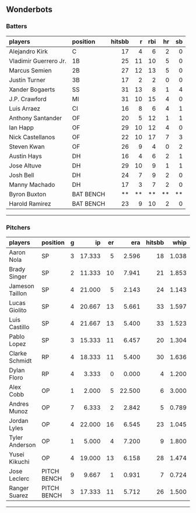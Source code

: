 ## Wonderbots

### Batters

 
|players               |position  | hitsbb|  r| rbi| hr| sb| 
|:---------------------|:---------|------:|--:|---:|--:|--:| 
|Alejandro Kirk        |C         |     17|  4|   6|  2|  0| 
|Vladimir Guerrero Jr. |1B        |     25| 11|  10|  5|  0| 
|Marcus Semien         |2B        |     27| 12|  13|  5|  0| 
|Justin Turner         |3B        |     17|  2|   2|  0|  0| 
|Xander Bogaerts       |SS        |     31| 13|   8|  1|  4| 
|J.P. Crawford         |MI        |     31| 10|  15|  4|  0| 
|Luis Arraez           |CI        |     16|  8|   6|  4|  1| 
|Anthony Santander     |OF        |     20|  5|  12|  1|  1| 
|Ian Happ              |OF        |     29| 10|  12|  4|  0| 
|Nick Castellanos      |OF        |     22| 10|  17|  7|  3| 
|Steven Kwan           |OF        |     26|  9|   4|  0|  2| 
|Austin Hays           |DH        |     16|  4|   6|  2|  1| 
|Jose Altuve           |DH        |     29| 10|   9|  1|  1| 
|Josh Bell             |DH        |     24|  7|   9|  2|  0| 
|Manny Machado         |DH        |     17|  3|   7|  2|  0| 
|Byron Buxton          |BAT BENCH |     **| **|  **| **| **| 
|Harold Ramirez        |BAT BENCH |     23|  9|  10|  2|  0| 


* * *

### Pitchers

 
|players         |position    |  g|     ip| er|    era| hitsbb|  whip| so|  w| sv| 
|:---------------|:-----------|--:|------:|--:|------:|------:|-----:|--:|--:|--:| 
|Aaron Nola      |SP          |  3| 17.333|  5|  2.596|     18| 1.038| 17|  0|  0| 
|Brady Singer    |SP          |  2| 11.333| 10|  7.941|     21| 1.853|  6|  0|  0| 
|Jameson Taillon |SP          |  4| 21.000|  5|  2.143|     24| 1.143| 18|  1|  1| 
|Lucas Giolito   |SP          |  4| 20.667| 13|  5.661|     33| 1.597| 27|  1|  0| 
|Luis Castillo   |SP          |  4| 21.667| 13|  5.400|     33| 1.523| 28|  2|  0| 
|Pablo Lopez     |SP          |  3| 15.333| 11|  6.457|     20| 1.304| 21|  1|  0| 
|Clarke Schmidt  |RP          |  4| 18.333| 11|  5.400|     30| 1.636| 10|  0|  0| 
|Dylan Floro     |RP          |  4|  3.333|  0|  0.000|      4| 1.200|  2|  0|  0| 
|Alex Cobb       |OP          |  1|  2.000|  5| 22.500|      6| 3.000|  1|  0|  0| 
|Andres Munoz    |OP          |  7|  6.333|  2|  2.842|      5| 0.789|  7|  1|  1| 
|Jordan Lyles    |OP          |  4| 22.000| 16|  6.545|     23| 1.045| 16|  2|  0| 
|Tyler Anderson  |OP          |  1|  5.000|  4|  7.200|      9| 1.800|  7|  0|  0| 
|Yusei Kikuchi   |OP          |  4| 19.000| 13|  6.158|     28| 1.474| 21|  2|  0| 
|Jose Leclerc    |PITCH BENCH |  9|  9.667|  1|  0.931|      7| 0.724| 14|  0|  2| 
|Ranger Suarez   |PITCH BENCH |  3| 17.333| 11|  5.712|     26| 1.500| 15|  2|  0| 


* * *


